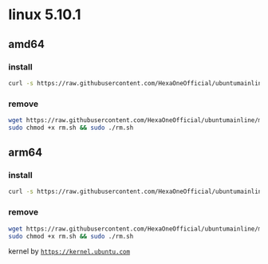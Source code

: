 # linux 5.10.1
 
## amd64

### install
```bash
curl -s https://raw.githubusercontent.com/HexaOneOfficial/ubuntumainline/main/catalog/5.10.1/amd64.sh | sh
``` 
### remove
```bash
wget https://raw.githubusercontent.com/HexaOneOfficial/ubuntumainline/main/catalog/5.10.1/rm.sh
sudo chmod +x rm.sh && sudo ./rm.sh
```
## arm64

### install
```bash
curl -s https://raw.githubusercontent.com/HexaOneOfficial/ubuntumainline/main/catalog/5.10.1/arm64.sh | sh
``` 
### remove
```bash
wget https://raw.githubusercontent.com/HexaOneOfficial/ubuntumainline/main/catalog/5.10.1/rm.sh
sudo chmod +x rm.sh && sudo ./rm.sh
``` 
 
 
kernel by [`https://kernel.ubuntu.com`](https://kernel.ubuntu.com/)
